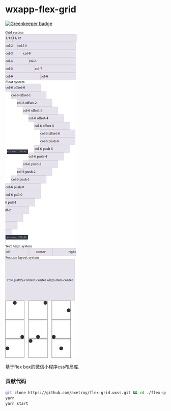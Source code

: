 # wxapp-flex-grid

[![Greenkeeper badge](https://badges.greenkeeper.io/axetroy/flex-grid.wxss.svg)](https://greenkeeper.io/)

![screenshot](https://github.com/axetroy/flex-grid.wxss/raw/master/screenshot.png)


基于flex box的微信小程序css布局库.

### 贡献代码

```bash
git clone https://github.com/axetroy/flex-grid.wxss.git && cd ./flex-grid.wxss
yarn
yarn start
```
